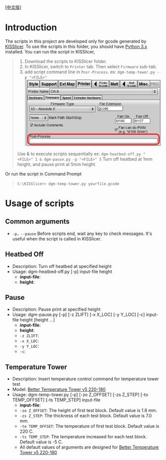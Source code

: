 [[中文版](./Readme_zh-TW.md)]

# Introduction
The scripts in this project are developed only for gcode generated by [KISSlicer](http://www.kisslicer.com/). To use the scripts in this folder, you should have [Python 3.x ](https://www.python.org/downloads/) installed.
You can run the script in KISSlicer,
> 1. Download the scripts to KISSlicer folder.
> 2. In KISSlicer, switch to `Printer` tab. Then select `Firmware` sub-tab.
> 3. add script command line in `Posr-Process`. ex: `dgm-temp-tower.py -p "<FILE>"`
> ![](./image/post-process.png)
>
> Use & to execute scripts sequentially
> ex: `dgm-heatbed-off.py "<FILE>" 1 & dgm-pause.py -p "<FILE>" 5`
> Turn off heatbed at 1mm height, and pause print at 5mm height.

Or run the script in Command Prompt
> `C:\KISSlicer> dgm-temp-tower.py yourfile.gcode`

# Usage of scripts
## Common arguments
* `-p，--pause`
  Before scripts end, wait any key to check messages. It's useful when the script is called in KISSlicer.

## Heatbed Off
- Description: Turn off heatbed at specified height
- Usage:
	dgm-heatbed-off.py [-p] input-file height
	* **input-file**:
	* **height**:

## Pause
- Description: Pause print at specified height
- Usage:
	dgm-pause.py [-p] [-z ZLIFT] [-x X_LOC] [-y Y_LOC] [-c] input-file height [height ...]
	* **input-file**:
	* **height**:
	* `-z ZLIFT`:
	* `-x X_LOC`:
	* `-y Y_LOC`:
	* `-c`:

## Temperature Tower
- Description: Insert temperature control command for temperature tower test
- Model: [Better Temperature Tower v5 220-180](https://www.thingiverse.com/thing:2222308)
- Usage:
	dgm-temp-tower.py [-p] [-zo Z_OFFSET] [-zs Z_STEP] [-to TEMP_OFFSET] [-ts TEMP_STEP] input-file
	* **input-file**:
	* `-zo Z_OFFSET`: The height of first test block. Default value is 1.8 mm.
	* `-zs Z_STEP`: The thickness of each test block. Default value is 7.0 mm.
	* `-to TEMP_OFFSET`: The temperature of first test block. Default value is 220 C.
	* `-ts TEMP_STEP`: The temperature increased for each test block. Default value is -5 C.
	* All default values of arguments are designed for [Better Temperature Tower v5 220-180](https://www.thingiverse.com/thing:2222308)
